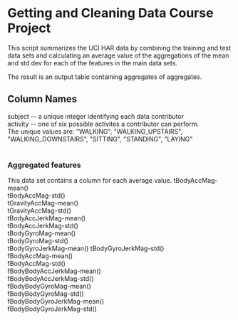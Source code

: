 # Getting and Cleaning Data Course Project

This script summarizes the UCI HAR data by combining the training and test data sets and calculating an average value of the aggregations of the mean and std dev for each of the features in the main data sets.

The result is an output table containing aggregates of aggregates.

## Column Names
subject -- a unique integer identifying each data contributor<br>
activity -- one of six possible activites a contributor can perform.<br>
The unique values are: "WALKING", "WALKING_UPSTAIRS", "WALKING_DOWNSTAIRS", "SITTING", "STANDING", "LAYING"<br><br>
### Aggregated features
This data set contains a column for each average value.
tBodyAccMag-mean()<br>
tBodyAccMag-std()<br>
tGravityAccMag-mean()<br>
tGravityAccMag-std()<br>
tBodyAccJerkMag-mean()<br>
tBodyAccJerkMag-std()<br>
tBodyGyroMag-mean()<br>
tBodyGyroMag-std()<br>
tBodyGyroJerkMag-mean()
tBodyGyroJerkMag-std()<br>
fBodyAccMag-mean()<br>
fBodyAccMag-std()<br>
fBodyBodyAccJerkMag-mean()<br>
fBodyBodyAccJerkMag-std()<br>
fBodyBodyGyroMag-mean()<br>
fBodyBodyGyroMag-std()<br>
fBodyBodyGyroJerkMag-mean()<br>
fBodyBodyGyroJerkMag-std()<br>
